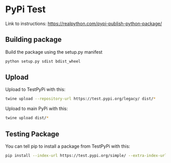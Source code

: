 # PyPi Test 
Link to instructions: https://realpython.com/pypi-publish-python-package/

## Building package
Build the package using the setup.py manifest
```sh
python setup.py sdist bdist_wheel
```

## Upload
Upload to TestPyPi with this:
```sh
twine upload --repository-url https://test.pypi.org/legacy/ dist/*
```
Upload to main PyPi with this:
```sh
twine upload dist/*
```

## Testing Package
You can tell pip to install a package from TestPyPi with this:
```sh
pip install --index-url https://test.pypi.org/simple/ --extra-index-url https://pypi.org/simple your-package-name
```